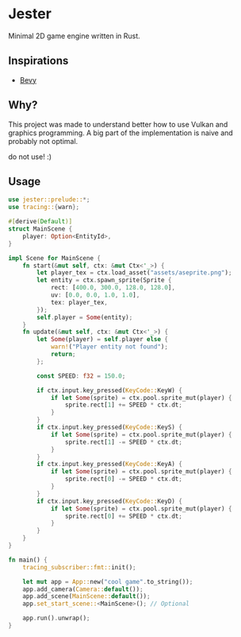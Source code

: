 # Jester

Minimal 2D game engine written in Rust.

## Inspirations

- [Bevy](https://bevyengine.org/)


## Why?

This project was made to understand better how to use Vulkan and graphics programming.
A big part of the implementation is naive and probably not optimal.

do not use! :)


## Usage

```rust
use jester::prelude::*;
use tracing::{warn};

#[derive(Default)]
struct MainScene {
    player: Option<EntityId>,
}

impl Scene for MainScene {
    fn start(&mut self, ctx: &mut Ctx<'_>) {
        let player_tex = ctx.load_asset("assets/aseprite.png");
        let entity = ctx.spawn_sprite(Sprite {
            rect: [400.0, 300.0, 128.0, 128.0],
            uv: [0.0, 0.0, 1.0, 1.0],
            tex: player_tex,
        });
        self.player = Some(entity);
    }
    fn update(&mut self, ctx: &mut Ctx<'_>) {
        let Some(player) = self.player else {
            warn!("Player entity not found");
            return;
        };

        const SPEED: f32 = 150.0;

        if ctx.input.key_pressed(KeyCode::KeyW) {
            if let Some(sprite) = ctx.pool.sprite_mut(player) {
                sprite.rect[1] += SPEED * ctx.dt;
            }
        }
        if ctx.input.key_pressed(KeyCode::KeyS) {
            if let Some(sprite) = ctx.pool.sprite_mut(player) {
                sprite.rect[1] -= SPEED * ctx.dt;
            }
        }
        if ctx.input.key_pressed(KeyCode::KeyA) {
            if let Some(sprite) = ctx.pool.sprite_mut(player) {
                sprite.rect[0] -= SPEED * ctx.dt;
            }
        }
        if ctx.input.key_pressed(KeyCode::KeyD) {
            if let Some(sprite) = ctx.pool.sprite_mut(player) {
                sprite.rect[0] += SPEED * ctx.dt;
            }
        }
    }
}

fn main() {
    tracing_subscriber::fmt::init();

    let mut app = App::new("cool game".to_string());
    app.add_camera(Camera::default());
    app.add_scene(MainScene::default());
    app.set_start_scene::<MainScene>(); // Optional

    app.run().unwrap();
}
```
